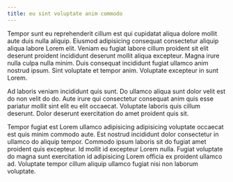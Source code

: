 ```yaml
---
title: eu sint voluptate anim commodo
---
```


Tempor sunt eu reprehenderit cillum est qui cupidatat aliqua dolore mollit aute duis nulla aliquip. Eiusmod adipisicing consequat consectetur aliquip aliqua labore Lorem elit. Veniam eu fugiat labore cillum proident sit elit deserunt proident incididunt deserunt mollit aliqua excepteur. Magna irure nulla culpa nulla minim. Duis consequat incididunt fugiat ullamco anim nostrud ipsum. Sint voluptate et tempor anim. Voluptate excepteur in sunt Lorem.

Ad laboris veniam incididunt quis sunt. Do ullamco aliqua sunt dolor velit est do non velit do do. Aute irure qui consectetur consequat anim quis esse pariatur mollit sint elit eu elit occaecat. Voluptate laboris quis cillum deserunt. Dolor deserunt exercitation do amet proident quis sit.

Tempor fugiat est Lorem ullamco adipisicing adipisicing voluptate occaecat est quis minim commodo aute. Est nostrud incididunt dolor consectetur in ullamco do aliquip tempor. Commodo ipsum laboris sit do fugiat amet proident quis excepteur. Id mollit id excepteur Lorem nulla. Fugiat voluptate do magna sunt exercitation id adipisicing Lorem officia ex proident ullamco ad. Voluptate tempor cillum aliquip ullamco fugiat nisi non laborum voluptate.